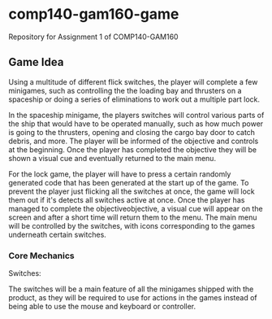 # comp140-gam160-game
Repository for Assignment 1 of COMP140-GAM160

## Game Idea
Using a multitude of different flick switches, the player will complete a few minigames, such as controlling the the loading bay and thrusters on a spaceship or doing a series of eliminations to work out a multiple part lock.

In the spaceship minigame, the players switches will control various parts of the ship that would have to be operated manually, such as how much power is going to the thrusters, opening and closing the cargo bay door to catch debris, and more. The player will be informed of the objective and controls at the beginning. Once the player has completed the objective they will be shown a visual cue and eventually returned to the main menu.

For the lock game, the player will have to press a certain randomly generated code that has been generated at the start up of the game. To prevent the player just flicking all the switches at once, the game will lock them out if it's detects all switches active at once. Once the player has managed to complete the objectiveobjective, a visual cue will appear on the screen and after a short time will return them to the menu. 
The main menu will be controlled by the switches, with icons corresponding to the games underneath certain switches.
### Core Mechanics

Switches:

The switches will be a main feature of all the minigames shipped with the product, as they will be required to use for actions in the games instead of being able to use the mouse and keyboard or controller. 

